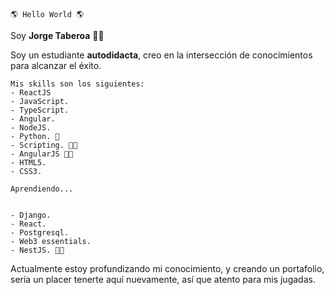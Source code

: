 	🌎 Hello World 🌎
 Soy **Jorge Taberoa** 🐱‍💻

Soy un estudiante **autodidacta**, creo en la intersección de conocimientos para alcanzar el éxito.

	Mis skills son los siguientes:
	- ReactJS
	- JavaScript.
	- TypeScript.
	- Angular.
	- NodeJS.
	- Python. 🐍
	- Scripting. 👨‍💻
	- AngularJS 👴👴
	- HTML5.
	- CSS3.

	Aprendiendo...
	
	
	- Django.
	- React.
	- Postgresql.
	- Web3 essentials.
	- NestJS. 👨‍💻


Actualmente estoy profundizando mi conocimiento, y creando un portafolio, sería un placer tenerte aquí nuevamente, así que atento para mis jugadas. 
 
